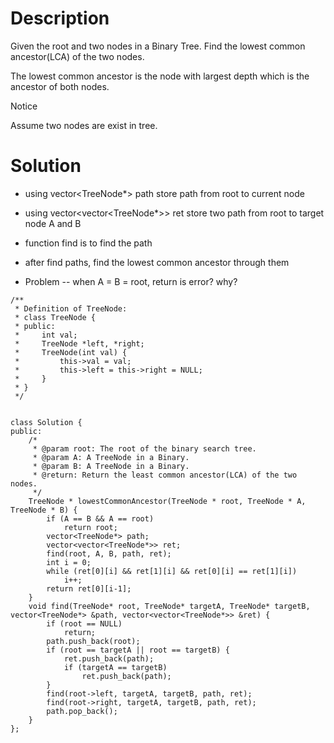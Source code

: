 # Description

Given the root and two nodes in a Binary Tree. Find the lowest common ancestor(LCA) of the two nodes.

The lowest common ancestor is the node with largest depth which is the ancestor of both nodes.

 Notice

Assume two nodes are exist in tree.

# Solution

- using vector<TreeNode*> path store path from root to current node
- using vector<vector<TreeNode*>> ret store two path from root to target node A and B
- function find is to find the path
- after find paths, find the lowest common ancestor through them

- Problem -- when A = B = root, return is error? why?

```
/**
 * Definition of TreeNode:
 * class TreeNode {
 * public:
 *     int val;
 *     TreeNode *left, *right;
 *     TreeNode(int val) {
 *         this->val = val;
 *         this->left = this->right = NULL;
 *     }
 * }
 */


class Solution {
public:
    /*
     * @param root: The root of the binary search tree.
     * @param A: A TreeNode in a Binary.
     * @param B: A TreeNode in a Binary.
     * @return: Return the least common ancestor(LCA) of the two nodes.
     */
    TreeNode * lowestCommonAncestor(TreeNode * root, TreeNode * A, TreeNode * B) {
        if (A == B && A == root)
            return root;
        vector<TreeNode*> path;
        vector<vector<TreeNode*>> ret;
        find(root, A, B, path, ret);
        int i = 0;
        while (ret[0][i] && ret[1][i] && ret[0][i] == ret[1][i])
            i++;
        return ret[0][i-1];
    }
    void find(TreeNode* root, TreeNode* targetA, TreeNode* targetB, vector<TreeNode*> &path, vector<vector<TreeNode*>> &ret) {
        if (root == NULL)
            return;
        path.push_back(root);
        if (root == targetA || root == targetB) {
            ret.push_back(path);
            if (targetA == targetB)
                ret.push_back(path);
        }
        find(root->left, targetA, targetB, path, ret);
        find(root->right, targetA, targetB, path, ret);
        path.pop_back();
    }
};
```
